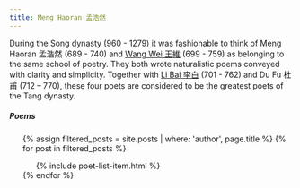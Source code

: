 ```yaml
---
title: Meng Haoran 孟浩然
---
```


During the Song dynasty (960 - 1279) it was fashionable to think of Meng Haoran 孟浩然 (689 - 740) and [Wang Wei 王維](/poets/wang-wei) (699 - 759) as belonging to the same school of poetry. They both wrote naturalistic poems conveyed with clarity and simplicity. Together with [Li Bai 李白](/poets/li-bai) (701 - 762) and Du Fu 杜甫 (712 – 770), these four poets are considered to be the greatest poets of the Tang dynasty.

##### Poems

<ul>
  {% assign filtered_posts = site.posts | where: 'author', page.title %}
  {% for post in filtered_posts %}
       <ul class="post-list">
             {% include poet-list-item.html %}
       </ul>
  {% endfor %}
</ul>